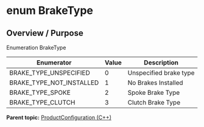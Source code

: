 # enum BrakeType

## Overview / Purpose

Enumeration BrakeType

|Enumerator|Value|Description|
|----------|-----|-----------|
|BRAKE\_TYPE\_UNSPECIFIED|0|Unspecified brake type|
|BRAKE\_TYPE\_NOT\_INSTALLED|1|No Brakes Installed|
|BRAKE\_TYPE\_SPOKE|2|Spoke Brake Type|
|BRAKE\_TYPE\_CLUTCH|3|Clutch Brake Type|

**Parent topic:** [ProductConfiguration \(C++\)](../../summary_pages/ProductConfiguration.md)

